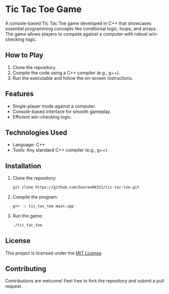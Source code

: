 # Tic Tac Toe Game

A console-based Tic Tac Toe game developed in C++ that showcases essential programming concepts like conditional logic, loops, and arrays. The game allows players to compete against a computer with robust win-checking logic. 

## How to Play
1. Clone the repository.
2. Compile the code using a C++ compiler (e.g., g++).
3. Run the executable and follow the on-screen instructions.

## Features
- Single-player mode against a computer.
- Console-based interface for smooth gameplay.
- Efficient win-checking logic.

## Technologies Used
- Language: C++
- Tools: Any standard C++ compiler (e.g., g++).

## Installation
1. Clone the repository:
   ```bash
   git clone https://github.com/Gaurav00321/tic-tac-toe.git
   
2. Compile the program:
   ```bash
   g++ -o tic_tac_toe main.cpp
   
3. Run the game:
   ```bash
   ./tic_tac_toe
   
## License
This project is licensed under the [MIT License](LICENSE). 

## Contributing
Contributions are welcome! Feel free to fork the repository and submit a pull request.
